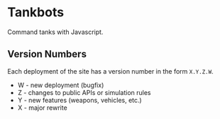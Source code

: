 Tankbots
========
Command tanks with Javascript.

Version Numbers
---------------
Each deployment of the site has a version number in the form `X.Y.Z.W`.
* W - new deployment (bugfix)
* Z - changes to public APIs or simulation rules
* Y - new features (weapons, vehicles, etc.)
* X - major rewrite
